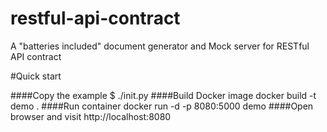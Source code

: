 # restful-api-contract
A "batteries included" document generator and Mock server for RESTful API contract

#Quick start

####Copy the example
$ ./init.py 
####Build Docker image
docker build -t demo .
####Run container
docker run -d -p 8080:5000 demo
####Open browser and visit http://localhost:8080



